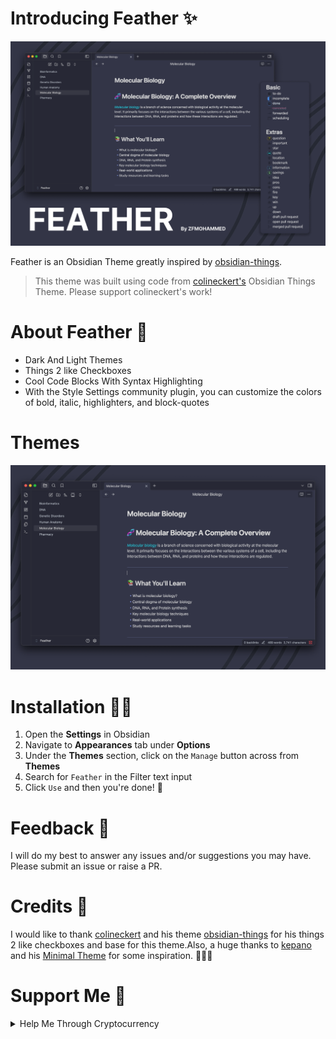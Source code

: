 # Introducing Feather ✨
![ScreenShot](assets/Screenshot.png)

Feather is an Obsidian Theme greatly inspired by [obsidian-things](https://github.com/colineckert/obsidian-things). 

> This theme was built using code from [colineckert's](https://github.com/colineckert) Obsidian Things Theme. Please support colineckert's work!

# About Feather 🎁

- Dark And Light Themes
- Things 2 like Checkboxes
- Cool Code Blocks With Syntax Highlighting
- With the Style Settings community plugin, you can customize the colors
of bold, italic, highlighters, and block-quotes

# Themes
![Dark Theme](assets/Dark_Theme.png)


# Installation 🧑‍💻

1. Open the **Settings** in Obsidian
2. Navigate to **Appearances** tab under **Options**
3. Under the **Themes** section, click on the `Manage` button across from **Themes**
4. Search for `Feather` in the Filter text input
5. Click `Use` and then you're done! 🎉

# Feedback 📖
I will do my best to answer any issues and/or suggestions you may
have. Please submit an issue or raise a PR.

# Credits 🎊

I would like to thank [colineckert](https://github.com/colineckert) and his theme [obsidian-things](https://github.com/colineckert/obsidian-things) for his things 2 like checkboxes and base for this theme.Also, a huge thanks to [kepano](https://github.com/kepano) and his [Minimal Theme](https://github.com/kepano/obsidian-minimal) for some inspiration. 🎉🎉🎉

# Support Me 🫶
<details>
<summary>Help Me Through Cryptocurrency</summary>

#### Solana
``
HcJZna3AGBUPWgnCb6xHvQZ9hC7VB9uoZcg9ticwih4U
``
</details>